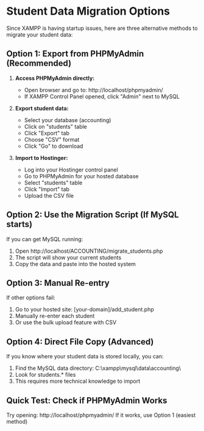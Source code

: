 # Student Data Migration Options

Since XAMPP is having startup issues, here are three alternative methods to migrate your student data:

## Option 1: Export from PHPMyAdmin (Recommended)

1. **Access PHPMyAdmin directly:**
   - Open browser and go to: http://localhost/phpmyadmin/
   - If XAMPP Control Panel opened, click "Admin" next to MySQL

2. **Export student data:**
   - Select your database (accounting)
   - Click on "students" table
   - Click "Export" tab
   - Choose "CSV" format
   - Click "Go" to download

3. **Import to Hostinger:**
   - Log into your Hostinger control panel
   - Go to PHPMyAdmin for your hosted database
   - Select "students" table
   - Click "Import" tab
   - Upload the CSV file

## Option 2: Use the Migration Script (If MySQL starts)

If you can get MySQL running:

1. Open http://localhost/ACCOUNTING/migrate_students.php
2. The script will show your current students
3. Copy the data and paste into the hosted system

## Option 3: Manual Re-entry

If other options fail:

1. Go to your hosted site: [your-domain]/add_student.php
2. Manually re-enter each student
3. Or use the bulk upload feature with CSV

## Option 4: Direct File Copy (Advanced)

If you know where your student data is stored locally, you can:

1. Find the MySQL data directory: C:\xampp\mysql\data\accounting\
2. Look for students.* files
3. This requires more technical knowledge to import

## Quick Test: Check if PHPMyAdmin Works

Try opening: http://localhost/phpmyadmin/
If it works, use Option 1 (easiest method)